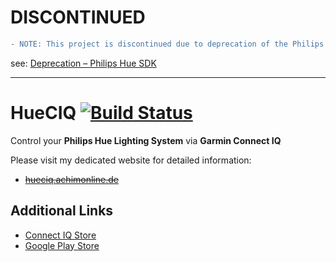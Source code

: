 # DISCONTINUED

```diff
- NOTE: This project is discontinued due to deprecation of the Philips Hue SDK.
```
see: [Deprecation – Philips Hue SDK](https://developers.meethue.com/deprecation-philips-hue-sdk/)

---

# HueCIQ [![Build Status](https://travis-ci.org/4ch1m/HueCIQ.svg?branch=master)](https://travis-ci.org/4ch1m/HueCIQ)
Control your **Philips Hue Lighting System** via **Garmin Connect IQ**

Please visit my dedicated website for detailed information:
* [~~hueciq.achimonline.de~~](http://hueciq.achimonline.de)

## Additional Links
* [Connect IQ Store](https://apps.garmin.com/en-US/apps/db18ce76-bcdc-4c29-852c-3af9a8caed1d)
* [Google Play Store](https://play.google.com/store/apps/details?id=de.achimonline.hueciq)
